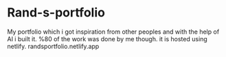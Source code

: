 # Rand-s-portfolio
My portfolio which i got inspiration from other peoples and with the help of AI i built it. %80 of the work was done by me though.
it is hosted using netlify. randsportfolio.netlify.app
